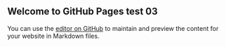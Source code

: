 ## Welcome to GitHub Pages test 03

You can use the [editor on GitHub](https://github.com/pituach/ronen-ariely.github.io/edit/master/index.md) to maintain and preview the content for your website in Markdown files.


